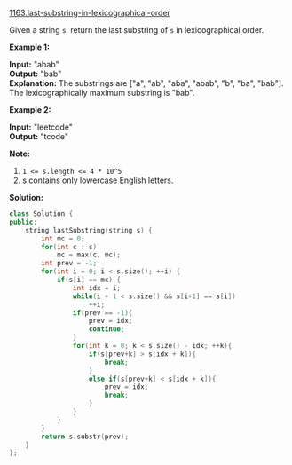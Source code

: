 [1163.last-substring-in-lexicographical-order](https://leetcode.com/problems/last-substring-in-lexicographical-order/)  

Given a string `s`, return the last substring of `s` in lexicographical order.

**Example 1:**

  
**Input:** "abab"  
**Output:** "bab"  
**Explanation:** The substrings are \["a", "ab", "aba", "abab", "b", "ba", "bab"\]. The lexicographically maximum substring is "bab".  

**Example 2:**

  
**Input:** "leetcode"  
**Output:** "tcode"  

**Note:**

1.  `1 <= s.length <= 4 * 10^5`
2.  s contains only lowercase English letters.  



**Solution:**  

```cpp
class Solution {
public:
    string lastSubstring(string s) {
        int mc = 0;
        for(int c : s)
            mc = max(c, mc);
        int prev = -1;
        for(int i = 0; i < s.size(); ++i) {
            if(s[i] == mc) {
                int idx = i;
                while(i + 1 < s.size() && s[i+1] == s[i])
                    ++i;
                if(prev == -1){
                    prev = idx;
                    continue;
                }
                for(int k = 0; k < s.size() - idx; ++k){
                    if(s[prev+k] > s[idx + k]){
                        break;
                    }
                    else if(s[prev+k] < s[idx + k]){
                        prev = idx;
                        break;
                    }
                }
            }
        }
        return s.substr(prev);
    }
};
```
      
